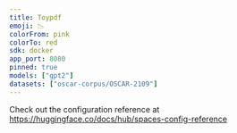 ```yaml
---
title: Toypdf
emoji: 📉
colorFrom: pink
colorTo: red
sdk: docker
app_port: 8080
pinned: true
models: ["gpt2"]
datasets: ["oscar-corpus/OSCAR-2109"]
---
```


Check out the configuration reference at https://huggingface.co/docs/hub/spaces-config-reference
